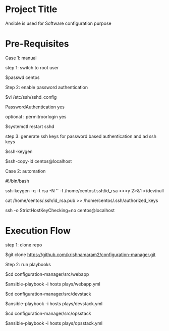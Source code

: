 Project Title
========================
Ansible is used for Software configuration purpose


 Pre-Requisites
===============================
Case 1: manual 

step 1: switch to root user

$passwd centos

Step 2: enable password authentication

$vi /etc/ssh/sshd_config

   PasswordAuthentication yes

optional :   permitroorlogin yes

$systemctl restart sshd

step 3: generate ssh keys for password based authentication and ad ssh keys

$ssh-keygen

$ssh-copy-id centos@localhost


Case 2: automation

 #!/bin/bash
 
 ssh-keygen -q -t rsa -N '' -f /home/centos/.ssh/id_rsa <<<y 2>&1 >/dev/null

 cat /home/centos/.ssh/id_rsa.pub >> /home/centos/.ssh/authorized_keys

 ssh -o StrictHostKeyChecking=no centos@localhost


Execution Flow
======================

step 1: clone repo

$git clone https://github.com/krishnamaram2/configuration-manager.git

Step 2: run playbooks

$cd configuration-manager/src/webapp

$ansible-playbook -i hosts plays/webapp.yml

$cd configuration-manager/src/devstack

$ansible-playbook -i hosts plays/devstack.yml

$cd configuration-manager/src/opsstack

$ansible-playbook -i hosts plays/opsstack.yml



